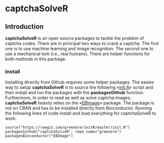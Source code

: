 captchaSolveR
=============

## Introduction

**captchaSolveR** is an open source packages to tackle the problem of captcha codes. There are in principal two ways to crack a captcha. The first one is to use machine learning and image recognition. The second one to use a mechanical turk (i.e., real humans). There are helper functions for both methods in this package.

### Install 

Installing directly from Github requires some helper packages. The easies way to setup **captchaSolveR** is to source the following «[init.R][1]» script and then install and run the packages with the **packagesGithub** function. Furthermore, In order to read as well as solve captcha images, **captchaSolveR** heavily relies on the «[EBImage][2]» package. The package is not on CRAN and has to be installed directly from Bioconductor. Running the following lines of code install and load everything for captchaSolveR to work:

```
source("https://rawgit.com/greenore/initR/master/init.R")
packagesGithub("captchaSolveR", repo_name="greenore")
packagesBioconductor("EBImage")
```

[1]: https://github.com/greenore/initR/blob/master/init.R
[2]: http://cran.r-project.org/bin/windows/Rtools/
